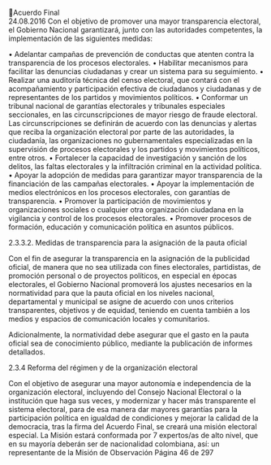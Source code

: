 Acuerdo Final  
24.08.2016 
Con el objetivo de promover una mayor transparencia electoral, el Gobierno Nacional garantizará, junto 
con las autoridades competentes, la implementación de las siguientes medidas: 
 
• Adelantar campañas de prevención de conductas que atenten contra la transparencia de 
los procesos electorales. 
• Habilitar mecanismos para facilitar las denuncias ciudadanas y crear un sistema para su 
seguimiento. 
• Realizar una auditoría técnica del censo electoral, que contará con el acompañamiento y 
participación efectiva de ciudadanos y ciudadanas y de  representantes de los partidos y 
movimientos políticos. 
• Conformar  un  tribunal  nacional  de  garantías  electorales  y  tribunales  especiales 
seccionales,  en  las  circunscripciones  de  mayor  riesgo  de  fraude  electoral.  Las 
circunscripciones  se  definirán  de  acuerdo  con  las  denuncias  y  alertas  que  reciba  la 
organización electoral por parte de las autoridades, la ciudadanía, las organizaciones no 
gubernamentales especializadas en la supervisión de procesos electorales y los partidos 
y movimientos políticos, entre otros. 
• Fortalecer la capacidad de investigación y sanción de los delitos, las faltas electorales y la 
infiltración criminal en la actividad política. 
• Apoyar la adopción de medidas para garantizar mayor transparencia de la financiación de 
las campañas electorales. 
• Apoyar  la  implementación  de  medios  electrónicos  en  los  procesos  electorales,  con 
garantías de transparencia. 
• Promover  la  participación  de  movimientos  y  organizaciones  sociales  o  cualquier  otra 
organización ciudadana en la vigilancia y control de los procesos electorales. 
• Promover procesos de formación, educación y comunicación política en asuntos públicos. 
 
2.3.3.2. Medidas de transparencia para la asignación de la pauta oficial 
 
Con el fin de asegurar la transparencia en la asignación de la publicidad oficial, de manera que no sea 
utilizada con fines electorales, partidistas, de promoción personal o de proyectos políticos, en especial en 
épocas electorales, el Gobierno Nacional promoverá los ajustes necesarios en la normatividad para que 
la pauta oficial en los niveles nacional, departamental y municipal se asigne de acuerdo con unos criterios 
transparentes,  objetivos  y  de  equidad,  teniendo  en  cuenta  también  a  los  medios  y  espacios  de 
comunicación locales y comunitarios. 
 
Adicionalmente,  la  normatividad  debe  asegurar  que  el  gasto  en  la  pauta  oficial  sea  de  conocimiento 
público, mediante la publicación de informes detallados. 
 
2.3.4 Reforma del régimen y de la organización electoral 
 
Con  el  objetivo  de  asegurar  una  mayor  autonomía  e  independencia  de  la  organización  electoral, 
incluyendo del Consejo Nacional Electoral o la institución que haga sus veces, y modernizar y hacer más 
transparente el sistema electoral, para de esa manera dar mayores garantías para la participación política 
en igualdad de condiciones y mejorar la calidad de la democracia, tras la firma del Acuerdo Final, se creará 
una misión electoral especial. La Misión estará conformada por 7 expertos/as de alto nivel, que en su 
mayoría  deberán  ser  de  nacionalidad  colombiana,  así:  un  representante  de  la  Misión  de  Observación 
Página 46 de 297 
 

